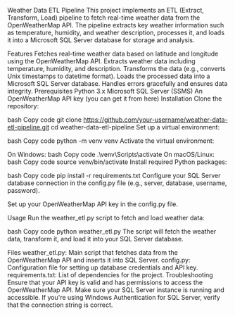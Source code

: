 Weather Data ETL Pipeline
This project implements an ETL (Extract, Transform, Load) pipeline to fetch real-time weather data from the OpenWeatherMap API. The pipeline extracts key weather information such as temperature, humidity, and weather description, processes it, and loads it into a Microsoft SQL Server database for storage and analysis.

Features
Fetches real-time weather data based on latitude and longitude using the OpenWeatherMap API.
Extracts weather data including temperature, humidity, and description.
Transforms the data (e.g., converts Unix timestamps to datetime format).
Loads the processed data into a Microsoft SQL Server database.
Handles errors gracefully and ensures data integrity.
Prerequisites
Python 3.x
Microsoft SQL Server (SSMS)
An OpenWeatherMap API key (you can get it from here)
Installation
Clone the repository:

bash
Copy code
git clone https://github.com/your-username/weather-data-etl-pipeline.git
cd weather-data-etl-pipeline
Set up a virtual environment:

bash
Copy code
python -m venv venv
Activate the virtual environment:

On Windows:
bash
Copy code
.\venv\Scripts\activate
On macOS/Linux:
bash
Copy code
source venv/bin/activate
Install required Python packages:

bash
Copy code
pip install -r requirements.txt
Configure your SQL Server database connection in the config.py file (e.g., server, database, username, password).

Set up your OpenWeatherMap API key in the config.py file.

Usage
Run the weather_etl.py script to fetch and load weather data:

bash
Copy code
python weather_etl.py
The script will fetch the weather data, transform it, and load it into your SQL Server database.

Files
weather_etl.py: Main script that fetches data from the OpenWeatherMap API and inserts it into SQL Server.
config.py: Configuration file for setting up database credentials and API key.
requirements.txt: List of dependencies for the project.
Troubleshooting
Ensure that your API key is valid and has permissions to access the OpenWeatherMap API.
Make sure your SQL Server instance is running and accessible.
If you're using Windows Authentication for SQL Server, verify that the connection string is correct.
